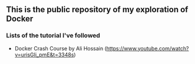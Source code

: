 ## This is the public repository of my exploration of Docker

### Lists of the tutorial I've followed
  - Docker Crash Course by Ali Hossain (https://www.youtube.com/watch?v=urisGIi_pmE&t=3348s)